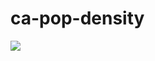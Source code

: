 # ca-pop-density

<img src="https://raw.githubusercontent.com/orcutt989/d3js/7a175b01f6a10250c8d202d4f52210cfa49fe6f6/ca-pop-density/ca-albers.svg">
